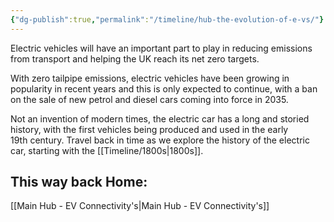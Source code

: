 ```yaml
---
{"dg-publish":true,"permalink":"/timeline/hub-the-evolution-of-e-vs/"}
---
```


Electric vehicles will have an important part to play in reducing emissions from transport and helping the UK reach its net zero targets.

With zero tailpipe emissions, electric vehicles have been growing in popularity in recent years and this is only expected to continue, with a ban on the sale of new petrol and diesel cars coming into force in 2035.

Not an invention of modern times, the electric car has a long and storied history, with the first vehicles being produced and used in the early 19th century. Travel back in time as we explore the history of the electric car, starting with the [[Timeline/1800s\|1800s]].

## This way back Home: 
[[Main Hub - EV Connectivity's\|Main Hub - EV Connectivity's]]